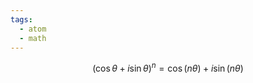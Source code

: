 ```yaml
---
tags:
  - atom
  - math
---
```

$$(\cos \theta + i \sin \theta)^n = \cos(n\theta) + i\sin(n\theta)$$